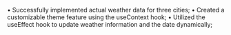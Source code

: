 •	Successfully implemented actual weather data for three cities;
•	Created a customizable theme feature using the useContext hook;
•	Utilized the useEffect hook to update weather information and the date dynamically;
